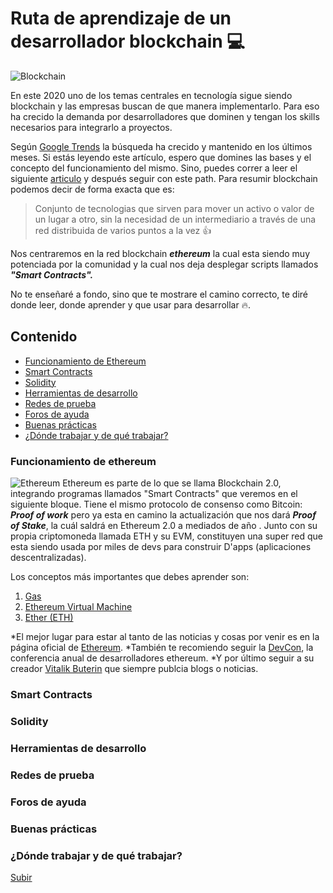 # Ruta de aprendizaje de un desarrollador blockchain 💻

![Blockchain](https://www.welivesecurity.com/wp-content/uploads/2018/09/blockchain-que-es-como-funciona.jpg)

En este 2020 uno de los temas centrales en tecnología sigue siendo blockchain y las empresas buscan de que manera implementarlo. Para eso ha crecido la demanda por desarrolladores que dominen y tengan los skills necesarios para integrarlo a proyectos. 

Según [Google Trends]([https://trends.google.es/trends/explore?geo=MX&q=blockchain](https://trends.google.es/trends/explore?geo=MX&q=blockchain)) la búsqueda ha crecido y mantenido en los últimos meses. 
Si estás leyendo este artículo, espero que domines las bases y el concepto del funcionamiento del mismo. Sino, puedes correr a leer el siguiente [articulo]([https://medium.com/@JimmyVazz/el-verdadero-potencial-del-blockchain-moda-o-revoluci%C3%B3n-ca07fef2ea7a?source=---------8------------------](https://medium.com/@JimmyVazz/el-verdadero-potencial-del-blockchain-moda-o-revoluci%C3%B3n-ca07fef2ea7a?source=---------8------------------)) y después seguir con este path. 
Para resumir blockchain podemos decir de forma exacta que es:

>Conjunto de tecnologias que sirven para mover un activo o valor de un lugar a otro, sin la necesidad de un intermediario a través de una red distribuida de varios puntos a la vez 👍


Nos centraremos en la red blockchain ***ethereum*** la cual esta siendo muy potenciada por la comunidad y la cual nos deja desplegar scripts llamados ***"Smart Contracts".***  

No te enseñaré a fondo, sino que te mostrare el camino correcto, te diré donde leer, donde aprender y que usar para desarrollar 🔥.
<a name="top"> </a>
## Contenido
* [Funcionamiento de Ethereum](#item1)
* [Smart Contracts](#item2)
* [Solidity](#item3)
* [Herramientas de desarrollo](#item4)
* [Redes de prueba](#item5)
* [Foros de ayuda](#item6)
* [Buenas prácticas](#item7)
* [¿Dónde trabajar y de qué trabajar?](#item8)
<a name="item1"></a>
### Funcionamiento de ethereum
![Ethereum](https://upload.wikimedia.org/wikipedia/commons/b/b7/ETHEREUM-YOUTUBE-PROFILE-PIC.png)
Ethereum es parte de lo que se llama Blockchain 2.0, integrando programas llamados "Smart Contracts" que veremos en el siguiente bloque. Tiene el mismo protocolo de consenso como Bitcoin: ***Proof of work*** pero ya esta en camino la actualización que nos dará ***Proof of Stake***, la cuál saldrá en Ethereum 2.0 a mediados de año . Junto con su propia criptomoneda llamada ETH y su EVM, constituyen una super red que esta siendo usada por miles de devs para construir D'apps (aplicaciones descentralizadas).

Los conceptos más importantes que debes aprender son:
1. [Gas]([https://medium.com/astec/entendiendo-el-gas-en-ethereum-e77a6f30090f](https://medium.com/astec/entendiendo-el-gas-en-ethereum-e77a6f30090f))
2. [Ethereum Virtual Machine]([https://criptotendencia.com/2018/05/13/ethereum-virtual-machine-una-caracteristica-que-hace-unica-a-ethereum/](https://criptotendencia.com/2018/05/13/ethereum-virtual-machine-una-caracteristica-que-hace-unica-a-ethereum/))
3. [Ether (ETH)]([https://blockgeeks.com/guides/es/que-es-ethereum/](https://blockgeeks.com/guides/es/que-es-ethereum/))

*El mejor lugar para estar al tanto de las noticias y cosas por venir es en la página oficial de  [Ethereum]([https://ethereum.org/](https://ethereum.org/)).
*También te recomiendo seguir la [DevCon]([https://archive.devcon.org/](https://archive.devcon.org/)), la conferencia anual de desarrolladores ethereum. 
*Y por último seguir a su creador [Vitalik Buterin]([https://twitter.com/vitalikbuterin?lang=es](https://twitter.com/vitalikbuterin?lang=es)) que siempre publcia blogs o noticias. 

<a name="item2"></a>
### Smart Contracts
<a name="item3"></a>
### Solidity
<a name="item4"></a>
### Herramientas de desarrollo
<a name="item5"></a>
### Redes de prueba
<a name="item6"></a>
### Foros de ayuda
<a name="item7"></a>
### Buenas prácticas
<a name="item8"></a>
### ¿Dónde trabajar y de qué trabajar?


[Subir](#top)

